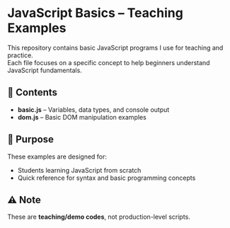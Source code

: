 # JavaScript Basics – Teaching Examples

This repository contains basic JavaScript programs I use for teaching and practice.  
Each file focuses on a specific concept to help beginners understand JavaScript fundamentals.

## 📂 Contents
- **basic.js** – Variables, data types, and console output
- **dom.js** – Basic DOM manipulation examples


## 🎯 Purpose
These examples are designed for:
- Students learning JavaScript from scratch
- Quick reference for syntax and basic programming concepts

## ⚠️ Note
These are **teaching/demo codes**, not production-level scripts.


